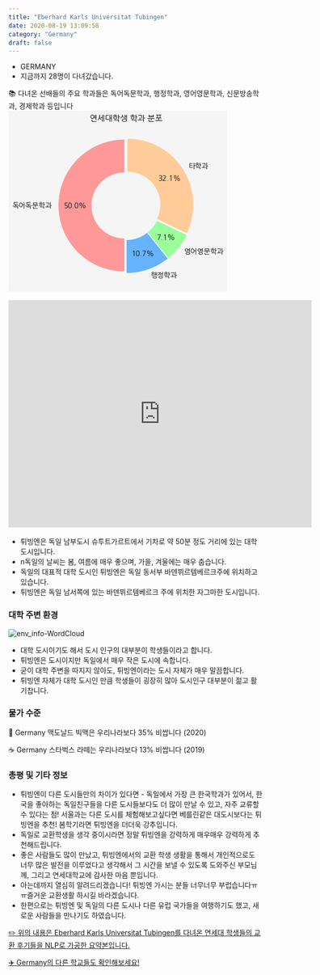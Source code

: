 ```yaml
---
title: "Eberhard Karls Universitat Tubingen"
date: 2020-08-19 13:09:58
category: "Germany"
draft: false
---
```


- GERMANY
- 지금까지 28명이 다녀갔습니다.

📚 다녀온 선배들의 주요 학과들은 독어독문학과, 행정학과, 영어영문학과, 신문방송학과, 경제학과 등입니다
![department-info](../plots/DE000001.png)

<iframe
width="600"
height="450"
frameborder="0" style="border:0"
src="https://www.google.com/maps/embed/v1/place?key=AIzaSyC9e1AME-pVmWC4hBpFdu5S4dKzyepa3HQ&q=Eberhard+Karls+Universitat+Tubingen&center=48.5294782,9.043774&zoom=14" allowfullscreen>
</iframe>

- 튀빙엔은 독일 남부도시 슈투트가르트에서 기차로 약 50분 정도 거리에 있는 대학도시입니다.
- n독일의 날씨는 봄, 여름에 매우 좋으며, 가을, 겨울에는 매우 춥습니다.
- 독일의 대표적 대학 도시인 튀빙엔은 독일 동서부 바덴뷔르템베르크주에 위치하고 있습니다.
- 튀빙엔은 독일 남서쪽에 있는 바덴뷔르템베르크 주에 위치한 자그마한 도시입니다.

### 대학 주변 환경

![env_info-WordCloud](../univ_wordclouds_okt/env_info/DE000001_env_info_okt.png)

- 대학 도시이기도 해서 도시 인구의 대부분이 학생들이라고 합니다.
- 튀빙엔은 도시이지만 독일에서 매우 작은 도시에 속합니다.
- 굳이 대학 주변을 따지지 않아도, 튀빙엔이라는 도시 자체가 매우 말끔합니다.
- 튀빙엔 자체가 대학 도시인 만큼 학생들이 굉장히 많아 도시인구 대부분이 젊고 활기찹니다.

### 물가 수준
🍔 Germany 맥도날드 빅맥은 우리나라보다 35% 비쌉니다 (2020)

☕️ Germany 스타벅스 라떼는 우리나라보다 13% 비쌉니다 (2019)

### 총평 및 기타 정보

- 튀빙엔이 다른 도시들만의 차이가 있다면 - 독일에서 가장 큰 한국학과가 있어서, 한국을 좋아하는 독일친구들을 다른 도시들보다도 더 많이 만날 수 있고, 자주 교류할 수 있다는 점! 서울과는 다른 도시를 체험해보고싶다면 베를린같은 대도시보다는 튀빙엔을 추천! 봄학기라면 튀빙엔을 더더욱 강추입니다.
- 독일로 교환학생을 생각 중이시라면 정말 튀빙엔을 강력하게 매우매우 강력하게 추천해드립니다.
- 좋은 사람들도 많이 만났고, 튀빙엔에서의 교환 학생 생활을 통해서 개인적으로도 너무 많은 발전을 이루었다고 생각해서 그 시간을 보낼 수 있도록 도와주신 부모님께, 그리고 연세대학교에 감사한 마음 뿐입니다.
- 아는데까지 열심히 알려드리겠습니다! 튀빙엔 가시는 분들 너무너무 부럽습니다ㅠㅠ즐거운 교환생활 하시길 바라겠습니다.
- 한편으로는 튀빙엔 및 독일의 다른 도시나 다른 유럽 국가들을 여행하기도 했고, 새로운 사람들을 만나기도 하였습니다.

[✏️ 위의 내용은 Eberhard Karls Universitat Tubingen를 다녀온 연세대 학생들의 교환 후기들을 NLP로 가공한 요약본입니다.](http://oia.yonsei.ac.kr/partner/expReport.asp?ucode=DE000001&bgbn=A)

[✈️ Germany의 다른 학교들도 확인해보세요!](https://yonsei-exchange.netlify.app/?category=Germany)
